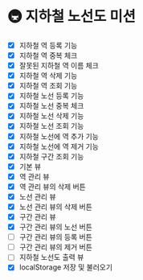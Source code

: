 # 🚇 지하철 노선도 미션
- [x] 지하철 역 등록 기능
- [x] 지하철 역 중복 체크
- [x] 잘못된 지하철 역 이름 체크
- [x] 지하철 역 삭제 기능
- [x] 지하철 역 조회 기능
- [x] 지하철 노선 등록 기능
- [x] 지하철 노선 중복 체크
- [x] 지하철 노선 삭제 기능
- [x] 지하철 노선 조회 기능
- [x] 지하철 노선에 역 추가 기능
- [x] 지하철 노선에 역 제거 기능
- [x] 지하철 구간 조회 기능
- [x] 기본 뷰
- [x] 역 관리 뷰
- [x] 역 관리 뷰의 삭제 버튼
- [x] 노선 관리 뷰
- [x] 노선 관리 뷰의 삭제 버튼
- [x] 구간 관리 뷰
- [x] 구간 관리 뷰의 노선 버튼
- [ ] 구간 관리 뷰의 등록 버튼
- [ ] 구간 관리 뷰의 제거 버튼
- [ ] 지하철 노선도 출력 뷰
- [x] localStorage 저장 및 불러오기
